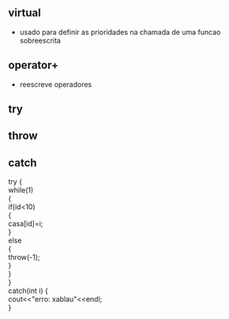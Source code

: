 ## virtual
- usado para definir as prioridades na chamada de uma funcao sobreescrita
## operator+
- reescreve operadores

## try  
## throw  
## catch   

try {  
    while(1)  
    {  
        if(id<10)  
        {  
            casa[id]=i;  
        }  
        else  
        {  
            throw(-1);  
        }  
    }  
}  
catch(int i) {  
    cout<<"erro: xablau"<<endl;  
}  